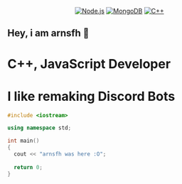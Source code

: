 <div align="center">
  
[![Node.js](https://img.shields.io/badge/-Node.js-informational?style=flat&logo=nodedotjs&logoColor=white&color=339933)](https://nodejs.org/)
[![MongoDB](https://img.shields.io/badge/-MongoDB-informational?style=flat&logo=mongodb&logoColor=white&color=green)](https://www.mongodb.com/docs/)
[![C++](https://img.shields.io/badge/-C++-blue?logo=cplusplus)](https://cplusplus.com)
  
</div>

## Hey, i am arnsfh 👋
# C++, JavaScript Developer
# I like remaking Discord Bots

```cpp
#include <iostream>

using namespace std;

int main()
{
  cout << "arnsfh was here :O";
  
  return 0;
}
```
